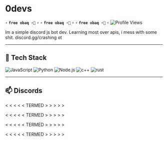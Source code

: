 # 0devs
**` ⚡ `** **`free obaq ⚡🔫`** **` ⚡ `** **` ⚡ `** **`free obaq ⚡🔫`** **` ⚡ `** **` ⚡ `** **`free obaq ⚡🔫`** **` ⚡ `**
![Profile Views](https://komarev.com/ghpvc/?username=obaqzcheats&color=blueviolet)

Im a simple discord js bot dev. Learning most over apis, i mess with some shit. discord.gg/crashing ot

---
## 🔧 Tech Stack
![JavaScript](https://img.shields.io/badge/-JavaScript-F7DF1E?logo=javascript&logoColor=black&style=flat)
![Python](https://img.shields.io/badge/-Python-3776AB?logo=python&logoColor=white&style=flat)
![Node.js](https://img.shields.io/badge/-Node.js-339933?logo=node.js&logoColor=white&style=flat)
![c++](https://img.shields.io/badge/-cpp-3776AB?logo=c++&logoColor=white&style=flat)
![rust](https://img.shields.io/badge/-rust-3776AB?logo=rust&logoColor=white&style=flat)

---

## 📫 Discords

< < < < < TERMED > > > > >

< < < < < TERMED > > > > >

< < < < < TERMED > > > > >

< < < < < TERMED > > > > >


